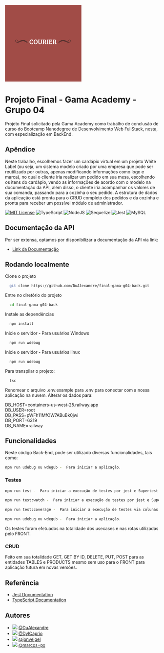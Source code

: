 <img src="courier.svg" height="250">


# Projeto Final - Gama Academy - Grupo 04

Projeto Final solicitado pela Gama Academy como trabalho de conclusão de curso do Bootcamp Nanodegree de Desenvolvimento Web FullStack, nesta, com especialização em BackEnd.


## Apêndice

Neste trabalho, escolhemos fazer um cardápio virtual em um projeto White Label (ou seja, um sistema modelo criado por uma empresa que pode ser reutilizado por outras, apenas modificando informações como logo e marca), no qual o cliente iria realizar um pedido em sua mesa, escolhendo os itens do cardápio, vendo as informações de acordo com o modelo na documentação da API, além disso, o cliente iria acompanhar os valores de sua comanda, passando para a cozinha o seu pedido. 
A estrutura de dados da aplicação está pronta para o CRUD completo dos pedidos e da cozinha e pronta para receber um possível módulo de administrador.



[![MIT License](https://img.shields.io/badge/License-MIT-green.svg)](https://choosealicense.com/licenses/mit/)
![TypeScript](https://img.shields.io/badge/typescript-%23007ACC.svg?style=for-the-badge&logo=typescript&logoColor=white)
![NodeJS](https://img.shields.io/badge/node.js-6DA55F?style=for-the-badge&logo=node.js&logoColor=white)
![Sequelize](https://img.shields.io/badge/Sequelize-52B0E7?style=for-the-badge&logo=Sequelize&logoColor=white)
![Jest](https://img.shields.io/badge/-jest-%23C21325?style=for-the-badge&logo=jest&logoColor=white)
![MySQL](https://img.shields.io/badge/mysql-%2300f.svg?style=for-the-badge&logo=mysql&logoColor=white)


## Documentação da API

Por ser extensa, optamos por disponibilizar a documentação da API via link:


- [Link da Documentação](https://dualexandre.github.io/documentation-04/)
## Rodando localmente

Clone o projeto

```bash
  git clone https://github.com/DuAlexandre/final-gama-g04-back.git
```

Entre no diretório do projeto

```bash
  cd final-gama-g04-back
```

Instale as dependências

```bash
  npm install
```

Inicie o servidor - Para usuários Windows

```bash
  npm run wdebug
```
Inicie o servidor - Para usuários linux

```bash
  npm run udebug
```

Para transpilar o projeto:

```bash
  tsc
```
Renomear o arquivo .env.example para .env para conectar com a nossa aplicação na nuvem.
Alterar os dados para:

DB_HOST=containers-us-west-25.railway.app <br>
DB_USER=root <br>
DB_PASS=pWFh11MfOW7ABuBk0jwi <br>
DB_PORT=6319 <br>
DB_NAME=railway <br>


## Funcionalidades

Neste código Back-End, pode ser utilizado diversas funcionalidades, tais como:

```bash
npm run udebug ou wdegub -  Para iniciar a aplicação.
```


### Testes

```bash
npm run test -  Para iniciar a execução de testes por jest e Supertest.
```
```bash
npm run test:watch -  Para iniciar a execução de testes por jest e Supertest com visualização em tempo real e com --userOpenHandles.
```
```bash
npm run test:coverage -  Para iniciar a execução de testes via colunas no estilo coverage com visualização detalhada.
```
```bash
npm run udebug ou wdegub -  Para iniciar a aplicação.
```

Os testes foram efetuados na totalidade dos usecases e nas rotas utilizadas pelo FRONT.

### CRUD

Feito em sua totalidade GET, GET BY ID, DELETE, PUT, POST para as entidades TABLES e PRODUCTS mesmo sem uso para o FRONT para aplicação futura em novas versões.



## Referência

 - [Jest Documentation](https://jestjs.io/docs/getting-started)
 - [TypeScript Documentation](https://www.typescriptlang.org/docs/)



## Autores

- <img src="https://avatars.githubusercontent.com/u/95940707?s=60&v=4"> [@DuAlexandre](https://github.com/DuAlexandre)
- <img src="https://avatars.githubusercontent.com/u/109252921?s=60&v=4"> [@DylCaprio](https://github.com/DylCaprio)
- <img src="https://avatars.githubusercontent.com/u/109240608?s=60&v=4"> [@jonveigel](https://github.com/jonveigel)
- <img src="https://avatars.githubusercontent.com/u/105946388?s=60&v=4"> [@marcos=px](https://github.com/marcos-px)


